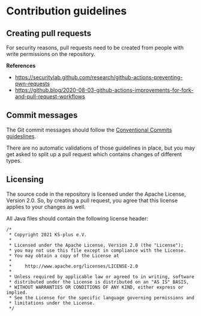 # Contribution guidelines

## Creating pull requests

For security reasons, pull requests need to be created from people with write permissions on the repository.

**References**

- https://securitylab.github.com/research/github-actions-preventing-pwn-requests
- https://github.blog/2020-08-03-github-actions-improvements-for-fork-and-pull-request-workflows

## Commit messages

The Git commit messages should follow the [Conventional Commits guideslines](https://www.conventionalcommits.org/en/v1.0.0/#summary).

There are no automatic validations of those guidelines in place, but you may get asked to split up a pull request which contains changes of different types.

## Licensing

The source code in the repository is licensed under the Apache License, Version 2.0.
So, by creating a pull request, you agree that this license applies to your changes as well.

All Java files should contain the following license header:

```
/*
 * Copyright 2021 KS-plus e.V.
 *
 * Licensed under the Apache License, Version 2.0 (the "License");
 * you may not use this file except in compliance with the License.
 * You may obtain a copy of the License at
 *
 *     http://www.apache.org/licenses/LICENSE-2.0
 *
 * Unless required by applicable law or agreed to in writing, software
 * distributed under the License is distributed on an "AS IS" BASIS,
 * WITHOUT WARRANTIES OR CONDITIONS OF ANY KIND, either express or implied.
 * See the License for the specific language governing permissions and
 * limitations under the License.
 */
```
